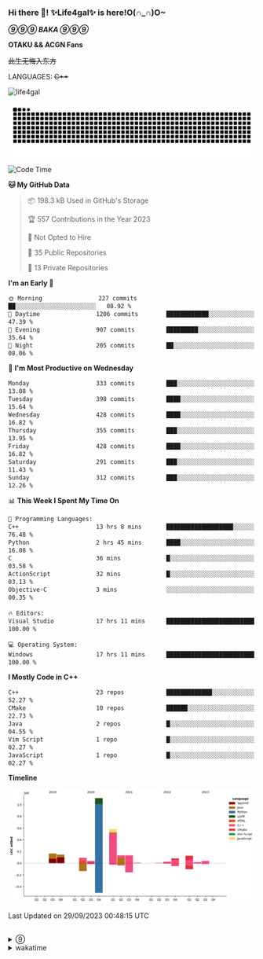 ### Hi there 👋! ✨Life4gal✨ is here!O(∩_∩)O~

_**⑨⑨⑨ BAKA ⑨⑨⑨**_

**OTAKU && ACGN Fans**

~~此生无悔入东方~~

LANGUAGES: ~~C++~~

<p align="left"> <img src="https://komarev.com/ghpvc/?username=life4gal&label=Profile%20views&color=0e75b6&style=flat" alt="life4gal" /> </p>

![github contribution grid snake animation](https://raw.githubusercontent.com/Life4gal/Life4gal/snake_branch/github-contribution-grid-snake.svg)

<!--START_SECTION:waka-->
![Code Time](http://img.shields.io/badge/Code%20Time-3%2C657%20hrs%206%20mins-blue)

**🐱 My GitHub Data** 

> 📦 198.3 kB Used in GitHub's Storage 
 > 
> 🏆 557 Contributions in the Year 2023
 > 
> 🚫 Not Opted to Hire
 > 
> 📜 35 Public Repositories 
 > 
> 🔑 13 Private Repositories 
 > 
**I'm an Early 🐤** 

```text
🌞 Morning                227 commits         ██░░░░░░░░░░░░░░░░░░░░░░░   08.92 % 
🌆 Daytime                1206 commits        ████████████░░░░░░░░░░░░░   47.39 % 
🌃 Evening                907 commits         █████████░░░░░░░░░░░░░░░░   35.64 % 
🌙 Night                  205 commits         ██░░░░░░░░░░░░░░░░░░░░░░░   08.06 % 
```
📅 **I'm Most Productive on Wednesday** 

```text
Monday                   333 commits         ███░░░░░░░░░░░░░░░░░░░░░░   13.08 % 
Tuesday                  398 commits         ████░░░░░░░░░░░░░░░░░░░░░   15.64 % 
Wednesday                428 commits         ████░░░░░░░░░░░░░░░░░░░░░   16.82 % 
Thursday                 355 commits         ███░░░░░░░░░░░░░░░░░░░░░░   13.95 % 
Friday                   428 commits         ████░░░░░░░░░░░░░░░░░░░░░   16.82 % 
Saturday                 291 commits         ███░░░░░░░░░░░░░░░░░░░░░░   11.43 % 
Sunday                   312 commits         ███░░░░░░░░░░░░░░░░░░░░░░   12.26 % 
```


📊 **This Week I Spent My Time On** 

```text
💬 Programming Languages: 
C++                      13 hrs 8 mins       ███████████████████░░░░░░   76.48 % 
Python                   2 hrs 45 mins       ████░░░░░░░░░░░░░░░░░░░░░   16.08 % 
C                        36 mins             █░░░░░░░░░░░░░░░░░░░░░░░░   03.58 % 
ActionScript             32 mins             █░░░░░░░░░░░░░░░░░░░░░░░░   03.13 % 
Objective-C              3 mins              ░░░░░░░░░░░░░░░░░░░░░░░░░   00.35 % 

🔥 Editors: 
Visual Studio            17 hrs 11 mins      █████████████████████████   100.00 % 

💻 Operating System: 
Windows                  17 hrs 11 mins      █████████████████████████   100.00 % 
```

**I Mostly Code in C++** 

```text
C++                      23 repos            █████████████░░░░░░░░░░░░   52.27 % 
CMake                    10 repos            ██████░░░░░░░░░░░░░░░░░░░   22.73 % 
Java                     2 repos             █░░░░░░░░░░░░░░░░░░░░░░░░   04.55 % 
Vim Script               1 repo              █░░░░░░░░░░░░░░░░░░░░░░░░   02.27 % 
JavaScript               1 repo              █░░░░░░░░░░░░░░░░░░░░░░░░   02.27 % 
```



**Timeline**

![Lines of Code chart](https://raw.githubusercontent.com/Life4gal/Life4gal/main/assets/bar_graph.png)


 Last Updated on 29/09/2023 00:48:15 UTC
<!--END_SECTION:waka-->

<img src="https://wakatime.com/share/@Life4gal/86c21846-f841-4004-aed1-e1165eb797d6.svg?sanitize=true" alt=""/>
<img src="https://github-profile-trophy.vercel.app/?username=life4gal" alt=""/>

<details>
	<summary>⑨</summary>
	<img src="./images/⑨.jpg" alt="life4gal" />
</details>

<details>
	<summary>wakatime</summary>
	<img src="https://wakatime.com/share/@Life4gal/404666b2-d1ff-4388-94e0-a1935d341f14.svg?sanitize=true" alt=""/>
	<img src="https://wakatime.com/share/@Life4gal/972212ce-6084-4d98-a326-1997606ddf37.svg?sanitize=true" alt=""/>
	<img src="https://wakatime.com/share/@Life4gal/7ae4ead0-e1fd-412a-afcb-da977a5ae5e9.svg?sanitize=true" alt=""/>
</details>
